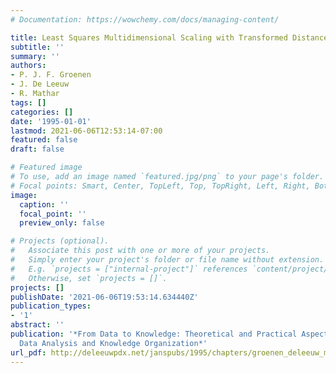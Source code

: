 ```yaml
---
# Documentation: https://wowchemy.com/docs/managing-content/

title: Least Squares Multidimensional Scaling with Transformed Distances
subtitle: ''
summary: ''
authors:
- P. J. F. Groenen
- J. De Leeuw
- R. Mathar
tags: []
categories: []
date: '1995-01-01'
lastmod: 2021-06-06T12:53:14-07:00
featured: false
draft: false

# Featured image
# To use, add an image named `featured.jpg/png` to your page's folder.
# Focal points: Smart, Center, TopLeft, Top, TopRight, Left, Right, BottomLeft, Bottom, BottomRight.
image:
  caption: ''
  focal_point: ''
  preview_only: false

# Projects (optional).
#   Associate this post with one or more of your projects.
#   Simply enter your project's folder or file name without extension.
#   E.g. `projects = ["internal-project"]` references `content/project/deep-learning/index.md`.
#   Otherwise, set `projects = []`.
projects: []
publishDate: '2021-06-06T19:53:14.634440Z'
publication_types:
- '1'
abstract: ''
publication: '*From Data to Knowledge: Theoretical and Practical Aspects of Classification,
  Data Analysis and Knowledge Organization*'
url_pdf: http://deleeuwpdx.net/janspubs/1995/chapters/groenen_deleeuw_mathar_C_95.pdf
---
```

